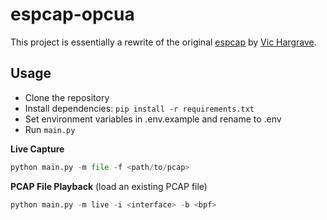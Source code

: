 # espcap-opcua
This project is essentially a rewrite of the original [espcap](https://github.com/vichargrave/espcap) by [Vic Hargrave](https://github.com/vichargrave).

## Usage
- Clone the repository
- Install dependencies: `pip install -r requirements.txt`
- Set environment variables in .env.example and rename to .env
- Run `main.py`

**Live Capture**
```python
python main.py -m file -f <path/to/pcap>
```

**PCAP File Playback** (load an existing PCAP file)
```python
python main.py -m live -i <interface> -b <bpf>
```